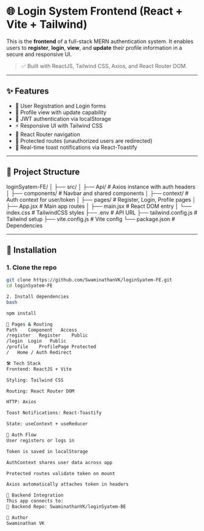 # 🌐 Login System Frontend (React + Vite + Tailwind)

This is the **frontend** of a full-stack MERN authentication system. It enables users to **register**, **login**, **view**, and **update** their profile information in a secure and responsive UI.

> ✅ Built with ReactJS, Tailwind CSS, Axios, and React Router DOM.

---

## ✨ Features

- 🔐 User Registration and Login forms
- 📄 Profile view with update capability
- 🧠 JWT authentication via localStorage
- ⚡ Responsive UI with Tailwind CSS
- 🔁 React Router navigation
- 🚫 Protected routes (unauthorized users are redirected)
- 🍞 Real-time toast notifications via React-Toastify

---

## 📁 Project Structure
loginSyatem-FE/
│
├── src/
│ ├── Api/ # Axios instance with auth headers
│ ├── components/ # Navbar and shared components
│ ├── context/ # Auth context for user/token
│ ├── pages/ # Register, Login, Profile pages
│ ├── App.jsx # Main app routes
│ ├── main.jsx # React DOM entry
│ └── index.css # TailwindCSS styles
├── .env # API URL
├── tailwind.config.js # Tailwind setup
├── vite.config.js # Vite config
└── package.json # Dependencies

---

## 🚀 Installation

### 1. Clone the repo

```bash
git clone https://github.com/SwaminathanVK/loginSyatem-FE.git
cd loginSyatem-FE

2. Install dependencies
bash

npm install

📸 Pages & Routing
Path	Component	Access
/register	Register	Public
/login	Login	Public
/profile	ProfilePage	Protected
/	Home / Auth	Redirect

🛠 Tech Stack
Frontend: ReactJS + Vite

Styling: Tailwind CSS

Routing: React Router DOM

HTTP: Axios

Toast Notifications: React-Toastify

State: useContext + useReducer

🔐 Auth Flow
User registers or logs in

Token is saved in localStorage

AuthContext shares user data across app

Protected routes validate token on mount

Axios automatically attaches token in headers

🤝 Backend Integration
This app connects to:
🔗 Backend Repo: SwaminathanVK/loginSyatem-BE

👤 Author
Swaminathan VK
